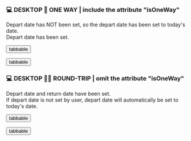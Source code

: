 ### 💻 DESKTOP 📅 ONE WAY | include the attribute "isOneWay"

Depart date has NOT been set, so the depart date has been set to today's date.
<br/>
Depart date has been set.
<br/>

<button>tabbable</button>

<div class="exampleWrapper">
  <div>
    <auro-datepicker-calendar isOneWay>
    </auro-datepicker-calendar>
  </div>

  <!-- <div departDate_year="2021" departDate_month="12" departDate_day="30">
    <auro-datepicker-calendar isOneWay>
    </auro-datepicker-calendar>
  </div> -->
</div>

<button>tabbable</button>

### 💻 DESKTOP 📅📅 ROUND-TRIP | omit the attribute "isOneWay"

Depart date and return date have been set.
<br/>
If depart date is not set by user, depart date will automatically be set to today's date.

<button>tabbable</button>

<div class="exampleWrapper">
  <!-- <div>
    <auro-datepicker-calendar departDate_year="2021" departDate_month="10" departDate_day="30" returnDate_year="2021" returnDate_month="7" returnDate_day="27">
    </auro-datepicker-calendar>
  </div> -->

  <!-- <div>
    <auro-datepicker-calendar>
    </auro-datepicker-calendar>
  </div> -->
</div>

<button>tabbable</button>

<!-- ------------------------------------------- -->
<!-- ------------------------------------------- -->
<!-- SEPARATION POINT BETWEEN DESKTOP AND MOBILE -->
<!-- ------------------------------------------- -->
<!-- ------------------------------------------- -->

